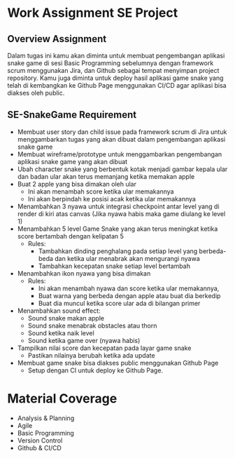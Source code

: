 # Work Assignment SE Project

## Overview Assignment
Dalam tugas ini kamu akan diminta untuk membuat pengembangan aplikasi snake
game di sesi Basic Programming sebelumnya dengan framework scrum menggunakan Jira,
dan Github sebagai tempat menyimpan project repository. Kamu juga diminta untuk deploy
hasil aplikasi game snake yang telah di kembangkan ke Github Page menggunakan CI/CD
agar aplikasi bisa diakses oleh public.

## SE-SnakeGame Requirement
- Membuat user story dan child issue pada framework scrum di Jira untuk
menggambarkan tugas yang akan dibuat dalam pengembangan aplikasi snake game
- Membuat wireframe/prototype untuk menggambarkan pengembangan aplikasi snake
game yang akan dibuat
- Ubah character snake yang berbentuk kotak menjadi gambar kepala ular dan badan
ular akan terus memanjang ketika memakan apple
- Buat 2 apple yang bisa dimakan oleh ular
  - Ini akan menambah score ketika ular memakannya
  - Ini akan berpindah ke posisi acak ketika ular memakannya
- Menambahkan 3 nyawa untuk integrasi checkpoint antar level yang di render di kiri
atas canvas (Jika nyawa habis maka game diulang ke level 1)
- Menambahkan 5 level Game Snake yang akan terus meningkat ketika score
bertambah dengan kelipatan 5
  - Rules:
    - Tambahkan dinding penghalang pada setiap level yang berbeda-beda dan
    ketika ular menabrak akan mengurangi nyawa
    - Tambahkan kecepatan snake setiap level bertambah
- Menambahkan ikon nyawa yang bisa dimakan
  - Rules:
    - Ini akan menambah nyawa dan score ketika ular memakannya,
    - Buat warna yang berbeda dengan apple atau buat dia berkedip
    - Buat dia muncul ketika score ular ada di bilangan primer
- Menambahkan sound effect:
  - Sound snake makan apple
  - Sound snake menabrak obstacles atau thorn
  - Sound ketika naik level
  - Sound ketika game over (nyawa habis)
- Tampilkan nilai score dan kecepatan pada layar game snake
  - Pastikan nilainya berubah ketika ada update
- Membuat game snake bisa diakses public menggunakan Github Page
  - Setup dengan CI untuk deploy ke Github Page.

# Material Coverage
- Analysis & Planning
- Agile
- Basic Programming
- Version Control
- Github & CI/CD
